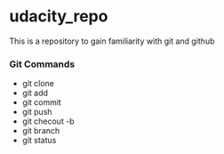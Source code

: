 

# udacity_repo
This is a repository to gain familiarity with git and github  

### Git Commands
* git clone
* git add
* git commit
* git push
* git checout -b
* git branch
* git status 
